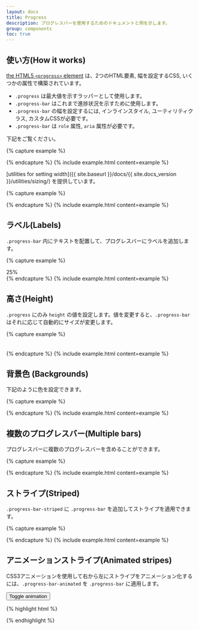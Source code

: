 ```yaml
---
layout: docs
title: Progress
description: プログレスバーを使用するためのドキュメントと例を示します。
group: components
toc: true
---
```


<!-- ---
layout: docs
title: Progress
description: Documentation and examples for using Bootstrap custom progress bars featuring support for stacked bars, animated backgrounds, and text labels.
group: components
toc: true
--- -->

<!-- ## How it works

Progress components are built with two HTML elements, some CSS to set the width, and a few attributes. We don't use [the HTML5 `<progress>` element](https://developer.mozilla.org/en-US/docs/Web/HTML/Element/progress), ensuring you can stack progress bars, animate them, and place text labels over them.

- We use the `.progress` as a wrapper to indicate the max value of the progress bar.
- We use the inner `.progress-bar` to indicate the progress so far.
- The `.progress-bar` requires an inline style, utility class, or custom CSS to set their width.
- The `.progress-bar` also requires some `role` and `aria` attributes to make it accessible.

Put that all together, and you have the following examples. -->

## 使い方(How it works)
[the HTML5 `<progress>` element](https://developer.mozilla.org/en-US/docs/Web/HTML/Element/progress) は、2つのHTML要素, 幅を設定するCSS, いくつかの属性で構築されています。  

- `.progress` は最大値を示すラッパーとして使用します。
- `.progress-bar` はこれまで進捗状況を示すために使用します。
- `.progress-bar` の幅を設定するには, インラインスタイル, ユーティリティクラス, カスタムCSSが必要です。
- `.progress-bar` は `role` 属性, `aria` 属性が必要です。

下記をご覧ください。

{% capture example %}
<div class="progress">
  <div class="progress-bar" role="progressbar" aria-valuenow="0" aria-valuemin="0" aria-valuemax="100"></div>
</div>
<div class="progress">
  <div class="progress-bar" role="progressbar" style="width: 25%" aria-valuenow="25" aria-valuemin="0" aria-valuemax="100"></div>
</div>
<div class="progress">
  <div class="progress-bar" role="progressbar" style="width: 50%" aria-valuenow="50" aria-valuemin="0" aria-valuemax="100"></div>
</div>
<div class="progress">
  <div class="progress-bar" role="progressbar" style="width: 75%" aria-valuenow="75" aria-valuemin="0" aria-valuemax="100"></div>
</div>
<div class="progress">
  <div class="progress-bar" role="progressbar" style="width: 100%" aria-valuenow="100" aria-valuemin="0" aria-valuemax="100"></div>
</div>
{% endcapture %}
{% include example.html content=example %}

<!-- Bootstrap provides a handful of [utilities for setting width]({{ site.baseurl }}/docs/{{ site.docs_version }}/utilities/sizing/). Depending on your needs, these may help with quickly configuring progress. -->

[utilities for setting width]({{ site.baseurl }}/docs/{{ site.docs_version }}/utilities/sizing/) を提供しています。



{% capture example %}
<div class="progress">
  <div class="progress-bar w-75" role="progressbar" aria-valuenow="75" aria-valuemin="0" aria-valuemax="100"></div>
</div>
{% endcapture %}
{% include example.html content=example %}

<!-- ## Labels

Add labels to your progress bars by placing text within the `.progress-bar`. -->

## ラベル(Labels)

`.progress-bar` 内にテキストを配置して、プログレスバーにラベルを追加します。


{% capture example %}
<div class="progress">
  <div class="progress-bar" role="progressbar" style="width: 25%;" aria-valuenow="25" aria-valuemin="0" aria-valuemax="100">25%</div>
</div>
{% endcapture %}
{% include example.html content=example %}

<!-- ## Height

We only set a `height` value on the `.progress`, so if you change that value the inner `.progress-bar` will automatically resize accordingly. -->

## 高さ(Height)

`.progress` にのみ `height` の値を設定します。値を変更すると、`.progress-bar` はそれに応じて自動的にサイズが変更します。


{% capture example %}
<div class="progress" style="height: 1px;">
  <div class="progress-bar" role="progressbar" style="width: 25%;" aria-valuenow="25" aria-valuemin="0" aria-valuemax="100"></div>
</div>
<div class="progress" style="height: 20px;">
  <div class="progress-bar" role="progressbar" style="width: 25%;" aria-valuenow="25" aria-valuemin="0" aria-valuemax="100"></div>
</div>
{% endcapture %}
{% include example.html content=example %}

<!-- ## Backgrounds

Use background utility classes to change the appearance of individual progress bars. -->

## 背景色 (Backgrounds)

下記のように色を設定できます。

{% capture example %}
<div class="progress">
  <div class="progress-bar bg-success" role="progressbar" style="width: 25%" aria-valuenow="25" aria-valuemin="0" aria-valuemax="100"></div>
</div>
<div class="progress">
  <div class="progress-bar bg-info" role="progressbar" style="width: 50%" aria-valuenow="50" aria-valuemin="0" aria-valuemax="100"></div>
</div>
<div class="progress">
  <div class="progress-bar bg-warning" role="progressbar" style="width: 75%" aria-valuenow="75" aria-valuemin="0" aria-valuemax="100"></div>
</div>
<div class="progress">
  <div class="progress-bar bg-danger" role="progressbar" style="width: 100%" aria-valuenow="100" aria-valuemin="0" aria-valuemax="100"></div>
</div>
{% endcapture %}
{% include example.html content=example %}

<!-- ## Multiple bars

Include multiple progress bars in a progress component if you need. -->

## 複数のプログレスバー(Multiple bars)

プログレスバーに複数のプログレスバーを含めることができます。  


{% capture example %}
<div class="progress">
  <div class="progress-bar" role="progressbar" style="width: 15%" aria-valuenow="15" aria-valuemin="0" aria-valuemax="100"></div>
  <div class="progress-bar bg-success" role="progressbar" style="width: 30%" aria-valuenow="30" aria-valuemin="0" aria-valuemax="100"></div>
  <div class="progress-bar bg-info" role="progressbar" style="width: 20%" aria-valuenow="20" aria-valuemin="0" aria-valuemax="100"></div>
</div>
{% endcapture %}
{% include example.html content=example %}

<!-- ## Striped

Add `.progress-bar-striped` to any `.progress-bar` to apply a stripe via CSS gradient over the progress bar's background color. -->

## ストライプ(Striped)

`.progress-bar-striped` に `.progress-bar` を追加してストライプを適用できます。  


{% capture example %}
<div class="progress">
  <div class="progress-bar progress-bar-striped" role="progressbar" style="width: 10%" aria-valuenow="10" aria-valuemin="0" aria-valuemax="100"></div>
</div>
<div class="progress">
  <div class="progress-bar progress-bar-striped bg-success" role="progressbar" style="width: 25%" aria-valuenow="25" aria-valuemin="0" aria-valuemax="100"></div>
</div>
<div class="progress">
  <div class="progress-bar progress-bar-striped bg-info" role="progressbar" style="width: 50%" aria-valuenow="50" aria-valuemin="0" aria-valuemax="100"></div>
</div>
<div class="progress">
  <div class="progress-bar progress-bar-striped bg-warning" role="progressbar" style="width: 75%" aria-valuenow="75" aria-valuemin="0" aria-valuemax="100"></div>
</div>
<div class="progress">
  <div class="progress-bar progress-bar-striped bg-danger" role="progressbar" style="width: 100%" aria-valuenow="100" aria-valuemin="0" aria-valuemax="100"></div>
</div>
{% endcapture %}
{% include example.html content=example %}

<!-- ## Animated stripes

The striped gradient can also be animated. Add `.progress-bar-animated` to `.progress-bar` to animate the stripes right to left via CSS3 animations. -->

## アニメーションストライプ(Animated stripes)

CSS3アニメーションを使用して右から左にストライプをアニメーション化するには、`.progress-bar-animated` を `.progress-bar` に適用します。


<div class="bd-example">
  <div class="progress">
    <div class="progress-bar progress-bar-striped" role="progressbar" aria-valuenow="75" aria-valuemin="0" aria-valuemax="100" style="width: 75%"></div>
  </div>
  <button type="button" class="btn btn-secondary bd-toggle-animated-progress" data-toggle="button" aria-pressed="false" autocomplete="off">
    Toggle animation
  </button>
</div>

{% highlight html %}
<div class="progress">
  <div class="progress-bar progress-bar-striped progress-bar-animated" role="progressbar" aria-valuenow="75" aria-valuemin="0" aria-valuemax="100" style="width: 75%"></div>
</div>
{% endhighlight %}
